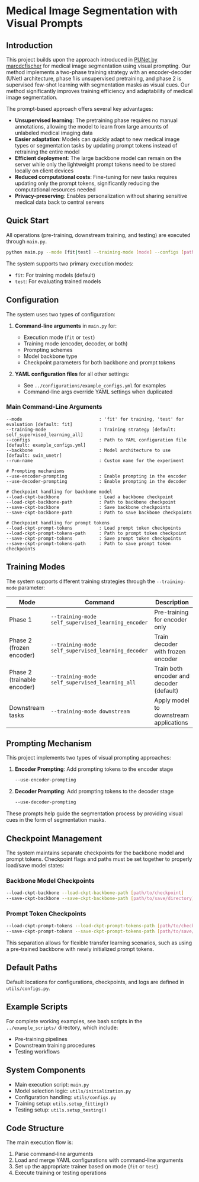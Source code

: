 # Medical Image Segmentation with Visual Prompts

## Introduction
This project builds upon the approach introduced in [PUNet by
marcdcfischer](https://github.com/marcdcfischer/PUNet) for medical image
segmentation using visual prompting. Our method implements a two-phase training
strategy with an encoder-decoder (UNet) architecture, phase 1 is unsupervised
pretraining, and phase 2 is supervised few-shot learning with segmentation masks
as visual cues. Our method significantly improves training efficiency and
adaptability of medical image segmentation.

The prompt-based approach offers several key advantages:
- **Unsupervised learning**: The pretraining phase requires no manual annotations, allowing the model to learn from large amounts of unlabeled medical imaging data
- **Easier adaptation**: Models can quickly adapt to new medical image types or segmentation tasks by updating prompt tokens instead of retraining the entire model
- **Efficient deployment**: The large backbone model can remain on the server while only the lightweight prompt tokens need to be stored locally on client devices
- **Reduced computational costs**: Fine-tuning for new tasks requires updating only the prompt tokens, significantly reducing the computational resources needed
- **Privacy-preserving**: Enables personalization without sharing sensitive medical data back to central servers

## Quick Start
All operations (pre-training, downstream training, and testing) are executed through `main.py`.

```bash
python main.py --mode [fit|test] --training-mode [mode] --configs [path/to/config.yml]
```

The system supports two primary execution modes:
- `fit`: For training models (default)
- `test`: For evaluating trained models

## Configuration

The system uses two types of configuration:

1. **Command-line arguments** in `main.py` for:
   - Execution mode (`fit` or `test`)
   - Training mode (encoder, decoder, or both)
   - Prompting schemes
   - Model backbone type
   - Checkpoint parameters for both backbone and prompt tokens

2. **YAML configuration files** for all other settings:
   - See `../configurations/example_configs.yml` for examples
   - Command-line args override YAML settings when duplicated
   
### Main Command-Line Arguments

```
--mode                             : 'fit' for training, 'test' for evaluation [default: fit]
--training-mode                    : Training strategy [default: self_supervised_learning_all]
--configs                          : Path to YAML configuration file [default: example_configs.yml]
--backbone                         : Model architecture to use [default: swin_unetr]
--run-name                         : Custom name for the experiment

# Prompting mechanisms
--use-encoder-prompting            : Enable prompting in the encoder
--use-decoder-prompting            : Enable prompting in the decoder

# Checkpoint handling for backbone model
--load-ckpt-backbone               : Load a backbone checkpoint
--load-ckpt-backbone-path          : Path to backbone checkpoint
--save-ckpt-backbone               : Save backbone checkpoints
--save-ckpt-backbone-path          : Path to save backbone checkpoints

# Checkpoint handling for prompt tokens
--load-ckpt-prompt-tokens          : Load prompt token checkpoints
--load-ckpt-prompt-tokens-path     : Path to prompt token checkpoint
--save-ckpt-prompt-tokens          : Save prompt token checkpoints
--save-ckpt-prompt-tokens-path     : Path to save prompt token checkpoints
```

## Training Modes

The system supports different training strategies through the `--training-mode` parameter:

| Mode | Command | Description |
|------|---------|-------------|
| Phase 1 | `--training-mode self_supervised_learning_encoder` | Pre-training for encoder only |
| Phase 2 (frozen encoder) | `--training-mode self_supervised_learning_decoder` | Train decoder with frozen encoder |
| Phase 2 (trainable encoder) | `--training-mode self_supervised_learning_all` | Train both encoder and decoder (default) |
| Downstream tasks | `--training-mode downstream` | Apply model to downstream applications |

## Prompting Mechanism

This project implements two types of visual prompting approaches:

1. **Encoder Prompting**: Add prompting tokens to the encoder stage
   ```bash
   --use-encoder-prompting
   ```

2. **Decoder Prompting**: Add prompting tokens to the decoder stage
   ```bash
   --use-decoder-prompting
   ```

These prompts help guide the segmentation process by providing visual cues in the form of segmentation masks.

## Checkpoint Management

The system maintains separate checkpoints for the backbone model and prompt tokens. Checkpoint flags and paths must be set together to properly load/save model states:

### Backbone Model Checkpoints
```bash
--load-ckpt-backbone --load-ckpt-backbone-path [path/to/checkpoint]
--save-ckpt-backbone --save-ckpt-backbone-path [path/to/save/directory]
```

### Prompt Token Checkpoints
```bash
--load-ckpt-prompt-tokens --load-ckpt-prompt-tokens-path [path/to/checkpoint]
--save-ckpt-prompt-tokens --save-ckpt-prompt-tokens-path [path/to/save/directory]
```

This separation allows for flexible transfer learning scenarios, such as using a pre-trained backbone with newly initialized prompt tokens.

## Default Paths
Default locations for configurations, checkpoints, and logs are defined in `utils/configs.py`.

## Example Scripts
For complete working examples, see bash scripts in the `../example_scripts/` directory, which include:
- Pre-training pipelines
- Downstream training procedures
- Testing workflows

## System Components
- Main execution script: `main.py`
- Model selection logic: `utils/initialization.py`
- Configuration handling: `utils/configs.py`
- Training setup: `utils.setup_fitting()`
- Testing setup: `utils.setup_testing()`

## Code Structure
The main execution flow is:
1. Parse command-line arguments
2. Load and merge YAML configurations with command-line arguments
3. Set up the appropriate trainer based on mode (`fit` or `test`)
4. Execute training or testing operations